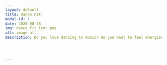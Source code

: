 ```yaml
---
layout: default
title: Dance Fit!
modal-id: 1
date: 2020-08-28
img: dance_fit_icon.png
alt: image-alt
description: Do you love dancing to music? Do you want to feel energised and invigorated? This is for you!!<br><br> Dance Fit has been designed to get you moving to a variety of rhythms and styles of music including, Salsa, Street Dance, Afrobeats, 70s & 80s & Modern Jazz! This class is all about having fun, enjoying letting yourself loose with the music, whilst also learning playful choreography!<br><br> <b>Benefits:</b><ul><li> You will experience an overall improvement of mental, as well as physical health (guaranteed!)</li><li> you will build self-confidence and self-esteem</li><li> you will be able to socialise and interact with others</li><li>you will be in an English speaking environment</li><li>you will be supported in non-judgemental atmosphere</li><li>you will learn about lots of new moves & music!</li></ul> There are multiple classes held during the week. <br><br>We are currently dancing outdoors! When the weather is not suitable, we dance at our indoor location. All classes are socially distanced at a minimum distance of 1.5m.<br> <b>Outdoor Location:</b> <a href="https://goo.gl/maps/AZD6XqLQBJx4pVRN7">Balkstraat 31, Utrecht (Basketball court)</a><br> <b>Indoor location:</b> <a href="https://goo.gl/maps/bHJrBv8n2Uzu16xTA">Buurcentrum De Leeuw, Utrecht</a>




---
```

